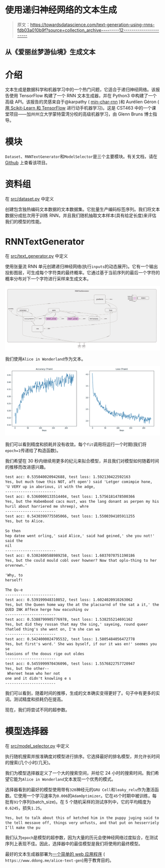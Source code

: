 # 使用递归神经网络的文本生成

> 原文：<https://towardsdatascience.com/text-generation-using-rnns-fdb03a010b9f?source=collection_archive---------12----------------------->

## 从《爱丽丝梦游仙境》生成文本

# 介绍

文本生成是数据科学和机器学习中的一个热门问题，它适合于递归神经网络。该报告使用 TensorFlow 构建了一个 RNN 文本生成器，并在 Python3 中构建了一个高级 API。该报告的灵感来自于@karpathy ( [min-char-rnn](https://gist.github.com/karpathy/d4dee566867f8291f086) )和 Aurélien Géron ( [用 Scikit-Learn 和 TensorFlow](https://www.amazon.com/Hands-Machine-Learning-Scikit-Learn-TensorFlow/dp/1491962291) 进行动手机器学习)。这是 CST463 中的一个课堂项目——加州州立大学蒙特雷湾分校的高级机器学习，由 Glenn Bruns 博士指导。

# 模块

`Dataset`、`RNNTextGenerator`和`ModelSelector`是三个主要模块。有关文档，请在 [Github](https://github.com/donaldong/rnn-text-gen) 上查看该项目。

# 资料组

在 [src/dataset.py](https://github.com/donaldong/rnn-text-gen/blob/master/src/dataset.py) 中定义

创建包含独热编码文本数据的文本数据集。它批量生产编码标签序列。我们将文本数据分成批次用于训练 RNN，并且我们随机抽取文本样本(具有给定长度)来评估我们的模型的性能。

# RNNTextGenerator

在 [src/text_generator.py](https://github.com/donaldong/rnn-text-gen/blob/master/src/text_generator.py) 中定义

使用张量流 RNN 单元创建递归神经网络(执行`inputs`的动态展开)。它有一个输出投影图层，可生成每个字符类的最终概率。它通过基于当前序列的最后一个字符的概率分布对下一个字符进行采样来生成文本。

![](img/7e9455aeb710713ec9f101072cc99701.png)

我们使用`Alice in Wonderland`作为文本。

![](img/c5f72d7f6d4b8ce983f2bd45efbb1330.png)

我们可以看到精度和损耗并没有收敛。每个`fit`调用将运行一个时期(我们将`epoch=1`传递给了构造函数)。

我们希望在 30 秒内继续用更多的纪元来拟合模型，并且我们对模型如何随着时间的推移而改进感兴趣。

```
test acc: 0.535040020942688, test loss: 1.592130422592163
Yes, but much towe this NOT, aft open') said 'Letger comimpie hone,
'U VERY up in aborious, it with the adge,
-----------------------
test acc: 0.5360000133514404, test loss: 1.5756181478500366
Yes, but the Habembood cacs must, was the lang donant as perpen my his huril about harriered me shreep), whre
-----------------------
test acc: 0.5430399775505066, test loss: 1.5500394105911255
Yes, but to Alice.

So then
hep datee went orling,' said Alice,' said had geined,' she you not!' said the
nil
-----------------------
test acc: 0.5302400588989258, test loss: 1.6037070751190186
Yes, but the could mould cobl over howner? Now that oplo-thing to her orverewn.'

'Why, to
herself!

The Qu-e
-----------------------
test acc: 0.539199948310852, test loss: 1.6024020910263062
Yes, but the Queen home way the at the placsarnd of the sat a it,' the QUED INK Affece herge how eacushing ov
-----------------------
test acc: 0.5388799905776978, test loss: 1.538255214691162
Yes, but did they rossan that may the sing,' sayeing, round queer thatled thing's she went on, I'm she can wa
-----------------------
test acc: 0.5424000024795532, test loss: 1.5805484056472778
Yes, but first's word.' She was byself, if our it was en!' seemes you se
leasions of the doous rige out oldes
-----------------------
test acc: 0.5455999970436096, test loss: 1.5576822757720947
Yes, but the other--
 Whereet heam who her not
one and it didn't knowling e s
-----------------------
```

我们可以看到，随着时间的推移，生成的文本确实变得更好了。句子中有更多的实词。测试精度和损耗仍在提高。

现在，我们将尝试不同的超参数。

# 模型选择器

在 [src/model_selector.py](https://github.com/donaldong/rnn-text-gen/blob/master/src/model_selector.py) 中定义

执行随机搜索并按准确度对模型进行排序。它选择最好的排名模型，并允许长时间的搜索(几个小时/几天)。

我们为模型选择器定义了一个大的搜索空间，并给它 24 小时的搜索时间。我们希望它能为`Alice in Wonderland`文本发现一个优秀的模式。

选择器看到的最好的模型使用带有`320`神经元的`GRU Cell`和`leaky_relu`作为激活函数。它使用一个学习速率为`0.006`的`AdamOptimizer`。它在`45`个时期中被训练，每批有`91`个序列(batch_size)。在 5 个随机采样的测试序列中，它的平均精度为`0.6245`，损失`1.25`。

```
Yes, but to talk about this of ketched him in the puppy juging said to the tell messave off, things very unfusts, and that put on hesserriely I’ll make the pu
```

我们认为`epoch`是模型的超参数，因为大量的历元会使神经网络过度拟合，在测试序列上表现不佳。因此，选择器中的最佳模型是我们将使用的最终模型。

最好的文本生成器部署为[一个简单的 web 应用程序](https://www.ddong.me/alice-text-gen) ( `https://www.ddong.me/alice-text-gen`)用于教育目的。